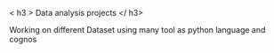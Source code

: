 < h3 > Data analysis projects </ h3>
 <p> Working on different Dataset using many tool as python language and cognos  </p>
